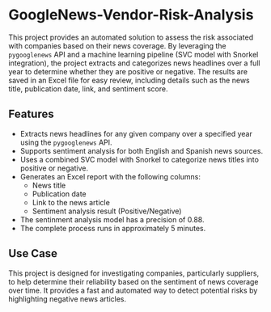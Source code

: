 # GoogleNews-Vendor-Risk-Analysis

This project provides an automated solution to assess the risk associated with companies based on their news coverage. By leveraging the `pygooglenews` API and a machine learning pipeline (SVC model with Snorkel integration), the project extracts and categorizes news headlines over a full year to determine whether they are positive or negative. The results are saved in an Excel file for easy review, including details such as the news title, publication date, link, and sentiment score.

## Features

- Extracts news headlines for any given company over a specified year using the `pygooglenews` API.
- Supports sentiment analysis for both English and Spanish news sources.
- Uses a combined SVC model with Snorkel to categorize news titles into positive or negative.
- Generates an Excel report with the following columns:
  - News title
  - Publication date
  - Link to the news article
  - Sentiment analysis result (Positive/Negative)
- The sentinment analysis model has a precision of 0.88.
- The complete process runs in approximately 5 minutes.

## Use Case

This project is designed for investigating companies, particularly suppliers, to help determine their reliability based on the sentiment of news coverage over time. It provides a fast and automated way to detect potential risks by highlighting negative news articles.
